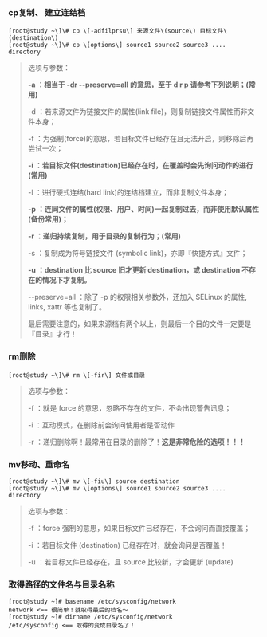 ### cp复制、 建立连结档

```
[root@study ~\]\# cp \[-adfilprsu\] 来源文件\(source\) 目标文件\(destination\)
[root@study ~\]\# cp \[options\] source1 source2 source3 .... directory
```

> 选项与参数：
>
> **-a ：相当于 -dr --preserve=all 的意思，至于 d r p 请参考下列说明；\(常用\)**
>
> -d ：若来源文件为链接文件的属性\(link file\)，则复制链接文件属性而非文件本身；
>
> -f ：为强制\(force\)的意思，若目标文件已经存在且无法开启，则移除后再尝试一次；
>
> **-i ：若目标文件\(destination\)已经存在时，在覆盖时会先询问动作的进行\(常用\)**
>
> -l ：进行硬式连结\(hard link\)的连结档建立，而非复制文件本身；
>
> **-p ：连同文件的属性\(权限、用户、时间\)一起复制过去，而非使用默认属性\(备份常用\)；**
>
> **-r ：递归持续复制，用于目录的复制行为；\(常用\)**
>
> -s ：复制成为符号链接文件 \(symbolic link\)，亦即『快捷方式』文件；
>
> **-u ：destination 比 source 旧才更新 destination，或 destination 不存在的情况下才复制。**
>
> --preserve=all ：除了 -p 的权限相关参数外，还加入 SELinux 的属性, links, xattr 等也复制了。
>
> 最后需要注意的，如果来源档有两个以上，则最后一个目的文件一定要是『目录』才行！

### rm删除

```
[root@study ~\]\# rm \[-fir\] 文件或目录
```

> 选项与参数：
>
> -f ：就是 force 的意思，忽略不存在的文件，不会出现警告讯息；
>
> -i ：互动模式，在删除前会询问使用者是否动作
>
> -r ：递归删除啊！最常用在目录的删除了！**这是非常危险的选项！！！**

### mv移动、重命名

```
[root@study ~\]\# mv \[-fiu\] source destination
[root@study ~\]\# mv \[options\] source1 source2 source3 .... directory
```

> 选项与参数：
>
> -f ：force 强制的意思，如果目标文件已经存在，不会询问而直接覆盖；
>
> -i ：若目标文件 \(destination\) 已经存在时，就会询问是否覆盖！
>
> -u ：若目标文件已经存在，且 source 比较新，才会更新 \(update\)

### 取得路径的文件名与目录名称

```
[root@study ~]# basename /etc/sysconfig/network
network <== 很简单！就取得最后的档名～
[root@study ~]# dirname /etc/sysconfig/network
/etc/sysconfig <== 取得的变成目录名了！
```



